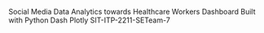 Social Media Data Analytics towards Healthcare Workers Dashboard
Built with Python Dash Plotly
SIT-ITP-2211-SETeam-7